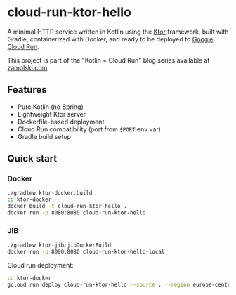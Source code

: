 # cloud-run-ktor-hello

A minimal HTTP service written in Kotlin using the [Ktor](https://ktor.io) framework, built with Gradle, containerized with Docker, and ready to be deployed to [Google Cloud Run](https://cloud.google.com/run).

This project is part of the "Kotlin + Cloud Run" blog series available at [zamolski.com](https://zamolski.com).

## Features

- Pure Kotlin (no Spring)
- Lightweight Ktor server
- Dockerfile-based deployment
- Cloud Run compatibility (port from `$PORT` env var)
- Gradle build setup

## Quick start

### Docker

```bash
./gradlew ktor-docker:build
cd ktor-docker
docker build -t cloud-run-ktor-hello .
docker run -p 8080:8080 cloud-run-ktor-hello
```

### JIB

```bash
./gradlew ktor-jib:jibDockerBuild
docker run -p 8080:8080 cloud-run-ktor-hello-local
```

Cloud run deployment:

```bash
cd ktor-docker
gcloud run deploy cloud-run-ktor-hello --source . --region europe-central2 --allow-unauthenticated
```